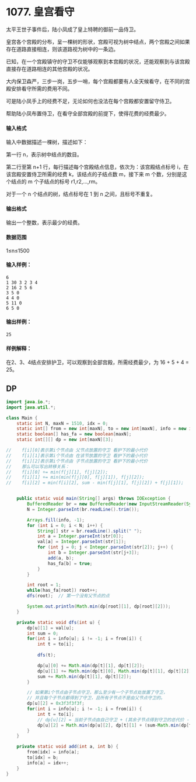 # 1077. 皇宫看守

太平王世子事件后，陆小凤成了皇上特聘的御前一品侍卫。

皇宫各个宫殿的分布，呈一棵树的形状，宫殿可视为树中结点，两个宫殿之间如果存在道路直接相连，则该道路视为树中的一条边。

已知，在一个宫殿镇守的守卫不仅能够观察到本宫殿的状况，还能观察到与该宫殿直接存在道路相连的其他宫殿的状况。

大内保卫森严，三步一岗，五步一哨，每个宫殿都要有人全天候看守，在不同的宫殿安排看守所需的费用不同。

可是陆小凤手上的经费不足，无论如何也没法在每个宫殿都安置留守侍卫。

帮助陆小凤布置侍卫，在看守全部宫殿的前提下，使得花费的经费最少。

#### 输入格式

输入中数据描述一棵树，描述如下：

第一行 n，表示树中结点的数目。

第二行至第 n+1 行，每行描述每个宫殿结点信息，依次为：该宫殿结点标号 i，在该宫殿安置侍卫所需的经费 k，该结点的子结点数 m，接下来 m 个数，分别是这个结点的 m 个子结点的标号 r1,r2,…,rm。

对于一个 n 个结点的树，结点标号在 1 到 n 之间，且标号不重复。

#### 输出格式

输出一个整数，表示最少的经费。

#### 数据范围

1≤n≤1500

#### 输入样例：

```
6
1 30 3 2 3 4
2 16 2 5 6
3 5 0
4 4 0
5 11 0
6 5 0
```

#### 输出样例：

```
25
```

#### 样例解释：

在2、3、4结点安排护卫，可以观察到全部宫殿，所需经费最少，为 16 + 5 + 4 = 25。

## DP

```java
import java.io.*;
import java.util.*;

class Main {
    static int N, maxN = 1510, idx = 0;
    static int[] from = new int[maxN], to = new int[maxN], info = new int[maxN], val = new int[maxN];
    static boolean[] has_fa = new boolean[maxN];
    static int[][] dp = new int[maxN][3];

//    f[i][0]表示第i个节点由 父节点放置的守卫 看护下的最小代价
//    f[i][1]表示第i个节点由 在该节放置的守卫 看护下的最小代价
//    f[i][2]表示第i个节点由 子节点放置的守卫 看护下的最小代价
//    那么可以写出转移关系：
//    f[i][0] += min(f[j][1], f[j][2]);
//    f[i][1] += min(min(f[j][0], f[j][1]), f[j][2]);
//    f[i][2] = min(f[i][2], sum - min(f[j][1], f[j][2]) + f[j][1]);


    public static void main(String[] args) throws IOException {
        BufferedReader br = new BufferedReader(new InputStreamReader(System.in));
        N = Integer.parseInt(br.readLine().trim());

        Arrays.fill(info, -1);
        for (int i = 0; i < N; i++) {
            String[] str = br.readLine().split(" ");
            int a = Integer.parseInt(str[0]);
            val[a] = Integer.parseInt(str[1]);
            for (int j = 0; j < Integer.parseInt(str[2]); j++) {
                int b = Integer.parseInt(str[j+3]);
                add(a, b);
                has_fa[b] = true;
            }
        }

        int root = 1;
        while(has_fa[root]) root++;
        dfs(root);  // 第一个没有父节点的点

        System.out.println(Math.min(dp[root][1], dp[root][2]));
    }

    private static void dfs(int u) {
        dp[u][1] = val[u];
        int sum = 0;
        for(int i = info[u]; i != -1; i = from[i]) {
            int t = to[i];
            
            dfs(t);

            dp[u][0] += Math.min(dp[t][1], dp[t][2]);
            dp[u][1] += Math.min(dp[t][0], Math.min(dp[t][1], dp[t][2]));
            sum += Math.min(dp[t][1], dp[t][2]);
        }

        // 如果第i个节点由子节点守卫，那么至少有一个子节点处放置了守卫，
        // 并且每个子节点都得到了守卫，且所有子节点不是由父节点守卫的。
        dp[u][2] = 0x3f3f3f3f;
        for(int i = info[u]; i != -1; i = from[i]) {
            int t = to[i];
            // dp[u][2] = 当前子节点由自己守卫 + (其余子节点得到守卫的总代价 - 去掉当前节点的重复值)
            dp[u][2] = Math.min(dp[u][2], dp[t][1] + (sum-Math.min(dp[t][1], dp[t][2])));
        }
    }

    private static void add(int a, int b) {
        from[idx] = info[a];
        to[idx] = b;
        info[a] = idx++;
    }
}
```

